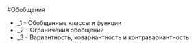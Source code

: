 #Обобщения

* _1 - Обобщенные классы и функции
* _2 - Ограничения обобщений
* _3 - Вариантность, ковариантность и контравариантность